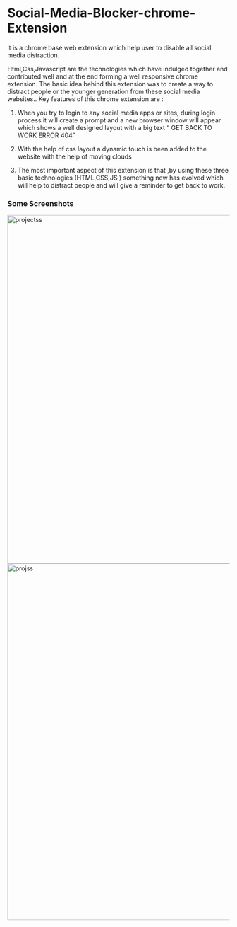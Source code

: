# Social-Media-Blocker-chrome-Extension
it is a chrome base web extension which help user to disable all social media distraction.

Html,Css,Javascript are the technologies which have indulged together
and contributed well and at the end forming a well responsive chrome
extension.
The basic idea behind this extension was to create a way to distract
people or the younger generation from these social media websites..
Key features of this chrome extension are :
1. When you try to login to any social media apps or sites, during
login process it will create a prompt and a new browser window will
appear which shows a well designed layout with a big text “ GET
BACK TO WORK ERROR 404”

2. With the help of css layout a dynamic touch is been added to the
website with the help of moving clouds

3. The most important aspect of this extension is that ,by using these
three basic technologies (HTML,CSS,JS ) something new has
evolved which will help to distract people and will give a reminder
to get back to work.

### Some Screenshots


<img width="788" alt="projectss" src="https://user-images.githubusercontent.com/86715119/148064782-849523c9-de1f-4415-900f-b42ff97a4e88.png">


<img width="806" alt="projss" src="https://user-images.githubusercontent.com/86715119/148064939-16ea66ec-127d-4d99-9cb4-cab56e5325e7.png">
